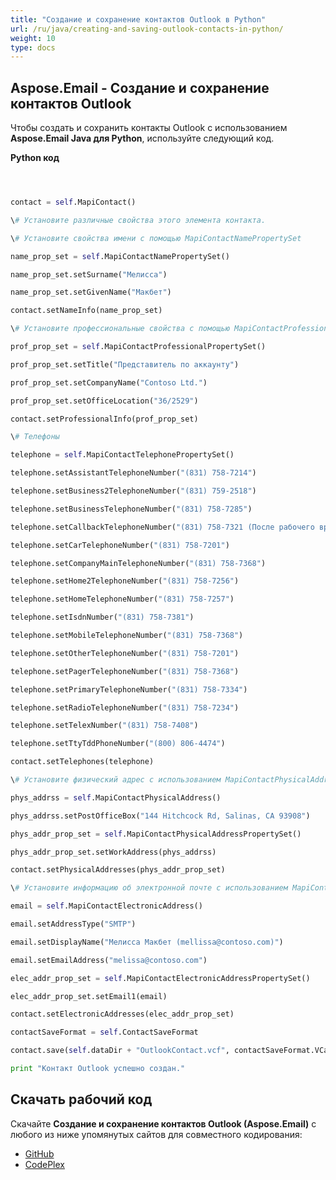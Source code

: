 ```yaml
---
title: "Создание и сохранение контактов Outlook в Python"
url: /ru/java/creating-and-saving-outlook-contacts-in-python/
weight: 10
type: docs
---
```


## **Aspose.Email - Создание и сохранение контактов Outlook**
Чтобы создать и сохранить контакты Outlook с использованием **Aspose.Email Java для Python**, используйте следующий код.

**Python код**

```python



contact = self.MapiContact()

\# Установите различные свойства этого элемента контакта.

\# Установите свойства имени с помощью MapiContactNamePropertySet

name_prop_set = self.MapiContactNamePropertySet()

name_prop_set.setSurname("Мелисса")

name_prop_set.setGivenName("Макбет")

contact.setNameInfo(name_prop_set)

\# Установите профессиональные свойства с помощью MapiContactProfessionalPropertySet

prof_prop_set = self.MapiContactProfessionalPropertySet()

prof_prop_set.setTitle("Представитель по аккаунту")

prof_prop_set.setCompanyName("Contoso Ltd.")

prof_prop_set.setOfficeLocation("36/2529")

contact.setProfessionalInfo(prof_prop_set)

\# Телефоны

telephone = self.MapiContactTelephonePropertySet()

telephone.setAssistantTelephoneNumber("(831) 758-7214")

telephone.setBusiness2TelephoneNumber("(831) 759-2518")

telephone.setBusinessTelephoneNumber("(831) 758-7285")

telephone.setCallbackTelephoneNumber("(831) 758-7321 (После рабочего времени")

telephone.setCarTelephoneNumber("(831) 758-7201")

telephone.setCompanyMainTelephoneNumber("(831) 758-7368")

telephone.setHome2TelephoneNumber("(831) 758-7256")

telephone.setHomeTelephoneNumber("(831) 758-7257")

telephone.setIsdnNumber("(831) 758-7381")

telephone.setMobileTelephoneNumber("(831) 758-7368")

telephone.setOtherTelephoneNumber("(831) 758-7201")

telephone.setPagerTelephoneNumber("(831) 758-7368")

telephone.setPrimaryTelephoneNumber("(831) 758-7334")

telephone.setRadioTelephoneNumber("(831) 758-7234")

telephone.setTelexNumber("(831) 758-7408")

telephone.setTtyTddPhoneNumber("(800) 806-4474")

contact.setTelephones(telephone)

\# Установите физический адрес с использованием MapiContactPhysicalAddress и MapiContactPhysicalAddressPropertySet

phys_addrss = self.MapiContactPhysicalAddress()

phys_addrss.setPostOfficeBox("144 Hitchcock Rd, Salinas, CA 93908")

phys_addr_prop_set = self.MapiContactPhysicalAddressPropertySet()

phys_addr_prop_set.setWorkAddress(phys_addrss)

contact.setPhysicalAddresses(phys_addr_prop_set)

\# Установите информацию об электронной почте с использованием MapiContactElectronicAddress и MapiContactElectronicAddressPropertySet

email = self.MapiContactElectronicAddress()

email.setAddressType("SMTP")

email.setDisplayName("Мелисса Макбет (mellissa@contoso.com)")

email.setEmailAddress("melissa@contoso.com")

elec_addr_prop_set = self.MapiContactElectronicAddressPropertySet()

elec_addr_prop_set.setEmail1(email)

contact.setElectronicAddresses(elec_addr_prop_set)

contactSaveFormat = self.ContactSaveFormat

contact.save(self.dataDir + "OutlookContact.vcf", contactSaveFormat.VCard)

print "Контакт Outlook успешно создан."

```
## **Скачать рабочий код**
Скачайте **Создание и сохранение контактов Outlook (Aspose.Email)** с любого из ниже упомянутых сайтов для совместного кодирования:

- [GitHub](https://github.com/aspose-email/Aspose.Email-for-Java/releases/tag/Aspose.Email_Java_for_Python-v1.0)
- [CodePlex](http://asposeemailjavapython.codeplex.com/releases/)